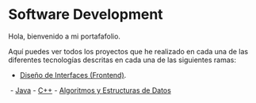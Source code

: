 # Software Development

Hola, bienvenido a mi portafafolio.

Aquí puedes ver todos los proyectos que he realizado en cada una de las diferentes tecnologías descritas en cada una de las siguientes ramas:

- <a href="https://github.com/Kevin-Galarza77/Kevin-Galarza77.github.io/tree/Dise%C3%B1o-de-Interfaces">Diseño de Interfaces (Frontend)</a>.
<img src="https://i.postimg.cc/Ls2hVkJM/frontend.png" alt="">
- <a href="https://github.com/Kevin-Galarza77/Kevin-Galarza77.github.io/tree/Java">Java</a>
- <a href="https://github.com/Kevin-Galarza77/Kevin-Galarza77.github.io/tree/C++">C++</a>
- <a href="https://github.com/Kevin-Galarza77/Kevin-Galarza77.github.io/tree/Algoritmos-y-Estructuras-de-Datos">Algoritmos y Estructuras de Datos</a>


